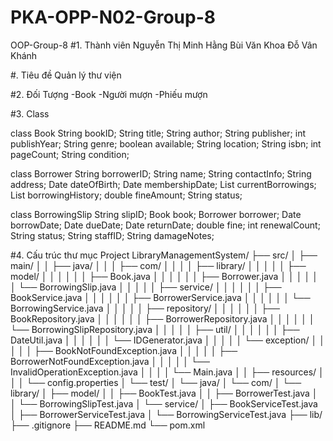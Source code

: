 # PKA-OPP-N02-Group-8
OOP-Group-8
#1. Thành viên 
Nguyễn Thị Minh Hằng  Bùi Văn Khoa  Đỗ Vân Khánh 

#. Tiêu đề
Quản lý thư viện

#2. Đối Tượng 
-Book
-Người mượn 
-Phiếu mượn 

#3. Class 

class Book
  String bookID;
  String title;
  String author;
  String publisher;
  int publishYear;
  String genre;
  boolean available;
  String location;
  String isbn;
  int pageCount;
  String condition;
  
class Borrower 
   String borrowerID;
   String name;
   String contactInfo;
   String address;
   Date dateOfBirth;
   Date membershipDate;
   List<Book> currentBorrowings;
   List<BorrowingSlip> borrowingHistory;
   double fineAmount;
   String status;

class BorrowingSlip
    String slipID;
    Book book;
    Borrower borrower;
    Date borrowDate;
    Date dueDate;
    Date returnDate;
    double fine;
    int renewalCount;
    String status; 
    String staffID;
    String damageNotes;

#4. Cấu trúc thư mục Project
LibraryManagementSystem/
├── src/
│   ├── main/
│   │   ├── java/
│   │   │   ├── com/
│   │   │   │   ├── library/
│   │   │   │   │   ├── model/
│   │   │   │   │   │   ├── Book.java
│   │   │   │   │   │   ├── Borrower.java
│   │   │   │   │   │   └── BorrowingSlip.java
│   │   │   │   │   ├── service/
│   │   │   │   │   │   ├── BookService.java
│   │   │   │   │   │   ├── BorrowerService.java
│   │   │   │   │   │   └── BorrowingService.java
│   │   │   │   │   ├── repository/
│   │   │   │   │   │   ├── BookRepository.java
│   │   │   │   │   │   ├── BorrowerRepository.java
│   │   │   │   │   │   └── BorrowingSlipRepository.java
│   │   │   │   │   ├── util/
│   │   │   │   │   │   ├── DateUtil.java
│   │   │   │   │   │   └── IDGenerator.java
│   │   │   │   │   └── exception/
│   │   │   │   │       ├── BookNotFoundException.java
│   │   │   │   │       ├── BorrowerNotFoundException.java
│   │   │   │   │       └── InvalidOperationException.java
│   │   │   │   └── Main.java
│   │   ├── resources/
│   │   │   └── config.properties
│   └── test/
│       └── java/
│           └── com/
│               └── library/
│                   ├── model/
│                   │   ├── BookTest.java
│                   │   ├── BorrowerTest.java
│                   │   └── BorrowingSlipTest.java
│                   └── service/
│                       ├── BookServiceTest.java
│                       ├── BorrowerServiceTest.java
│                       └── BorrowingServiceTest.java
├── lib/
├── .gitignore
├── README.md
└── pom.xml





